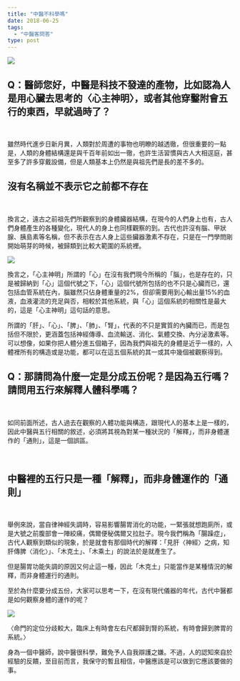 ```yaml
---
title: "中醫不科學嗎"
date: 2018-06-25
tags: 
  - "中醫客問答"
type: post
---
```


![](/images/uploads/railgun-300x188.jpg)

## Q：醫師您好，中醫是科技不發達的產物，比如認為人是用心臟去思考的〈心主神明〉，或者其他穿鑿附會五行的東西，早就過時了？

 

雖然時代進步日新月異，人類對於周遭的事物也明瞭的越透徹，但很重要的一點是，人類的身體結構還是與千百年前如出一徹，也許生活習慣與古人大相逕庭，甚至多了許多穿戴設備，但是人類基本上仍然是與祖先們是長的差不多的。

## 沒有名稱並不表示它之前都不存在

 

換言之，遠古之前祖先們所觀察到的身體臟器結構，在現今的人們身上也有，古人們身體產生的各種變化，現代人的身上也同樣觀察的到。古代也許沒有腦、甲狀腺、胰島素等名稱，但不表示在古人身上這些臟器激素不存在，只是在一門學問剛開始萌芽的時候，被歸類到比較大範圍的系統裡。

![](/images/uploads/2f986e80874a4e81ba2b8f90ed629f5e-300x108.jpeg)

換言之，「心主神明」所謂的「心」在沒有我們現今所稱的「腦」，也是存在的，只是被歸納到「心」這個代號之下，「心」這個代號所包括的也不只是心臟而已，還包括血管系統在內，腦雖然只佔身體重量的2%，但卻需要用到心輸出量15%的血液，血液灌流的充足與否，相較於其他系統，與「心」這個系統的相關性是最大的，這是「心主神明」這句話的意思。

所謂的「肝」、「心」、「脾」、「肺」、「腎」，代表的不只是實質的內臟而已，而是包括但不限於，更涵蓋包括神經傳導、血流輸送、消化、氣體交換、內分泌激素等。可以想像，如果你把人體分進五個箱子，因為我們與祖先的身體是近乎一樣的，人體裡所有的構造或是功能，都可以在這五個系統的其一或其中幾個被觀察得到。

## Q：那請問為什麼一定是分成五份呢？是因為五行嗎？請問用五行來解釋人體科學嗎？

 

如同前面所述，古人過去在觀察的人體功能與構造，跟現代人的基本上是一樣的，因此中醫與五行相關的敘述，必須將其視為對某一種狀況的「解釋」，而非身體運作的「通則」，這是一個誤區。

 

## 中醫裡的五行只是一種「解釋」，而非身體運作的「通則」

 

舉例來說，當自律神經失調時，容易影響腸胃消化的功能，一緊張就想跑廁所，或是大號之前腹部會一陣絞痛，偶爾便秘偶爾又拉肚子。現今我們稱為「腸躁症」，古代人觀察到類似的現象，於是就會有那個時代的解釋：「見肝〈神經〉之病，知肝傳脾〈消化〉」、「木克土」、「木乘土」的說法於是就產生了。

但是腸胃功能失調的原因又何止這一種，因此「木克土」只能當作是某種情況的解釋，而非身體運行的通則。

至於為什麼要分成五份，大家可以思考一下，在沒有現代儀器的年代，古代中醫都是如何觀察身體的運作的呢？

![](/images/uploads/寸關尺.jpg)

〈命門的定位分歧較大，臨床上有時會左右尺都歸到腎的系統，有時會歸到脾胃的系統。〉

身為一個中醫師，說中醫很科學，難免予人自我辯護之嫌。不過，人的認知來自於經驗的反饋，至目前而言，我保守的暫且相信，中醫應該是可以做到它應該要做的事。
